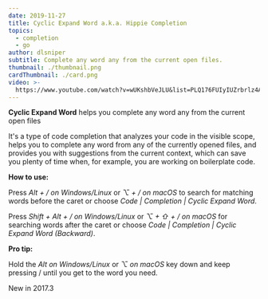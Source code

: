 ```yaml
---
date: 2019-11-27
title: Cyclic Expand Word a.k.a. Hippie Completion
topics:
  - completion
  - go
author: dlsniper
subtitle: Complete any word any from the current open files.
thumbnail: ./thumbnail.png
cardThumbnail: ./card.png
video: >-
  https://www.youtube.com/watch?v=wUKshbVeJLU&list=PLQ176FUIyIUZrbrlz4AY1V8VzBJKZyVlW&index=36
---
```

**Cyclic Expand Word** helps you complete any word any from the current
open files

It's a type of code completion that analyzes your code in the visible scope,
helps you to complete any word from any of the currently opened files,
and provides you with suggestions from the current context,
which can save you plenty of time when, for example,
you are working on boilerplate code.

**How to use:**

Press _Alt + / on Windows/Linux_ or _⌥ + / on macOS_ to search for matching words before the caret or choose _Code | Completion | Cyclic Expand Word_.

Press _Shift + Alt + / on Windows/Linux_ or _⌥ + ⇧ + / on macOS_ for searching words after the caret or choose _Code | Completion | Cyclic Expand Word (Backward)_.

**Pro tip:**

Hold the _Alt on Windows/Linux_ or _⌥ on macOS_ key down and keep pressing / until you get to the word you need.

<span class="tag is-rounded">New in 2017.3</span>
